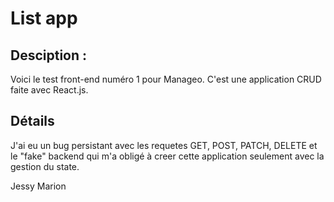 # List app

## Desciption :

Voici le test front-end numéro 1 pour Manageo. C'est une application CRUD faite avec React.js.

## Détails

J'ai eu un bug persistant avec les requetes GET, POST, PATCH, DELETE et le "fake" backend qui m'a obligé à creer cette application seulement avec la gestion du state.

Jessy Marion

